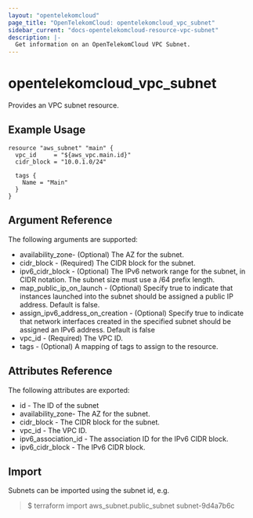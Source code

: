 ```yaml
---
layout: "opentelekomcloud"
page_title: "OpenTelekomCloud: opentelekomcloud_vpc_subnet"
sidebar_current: "docs-opentelekomcloud-resource-vpc-subnet"
description: |-
  Get information on an OpenTelekomCloud VPC Subnet.
---
```


# opentelekomcloud_vpc_subnet

Provides an VPC subnet resource.

## Example Usage

```hcl
resource "aws_subnet" "main" {
  vpc_id     = "${aws_vpc.main.id}"
  cidr_block = "10.0.1.0/24"

  tags {
    Name = "Main"
  }
}
```

## Argument Reference

The following arguments are supported:

- availability_zone- (Optional) The AZ for the subnet.
- cidr_block - (Required) The CIDR block for the subnet.
- ipv6_cidr_block - (Optional) The IPv6 network range for the subnet, in CIDR notation. The subnet size must use a /64 prefix length.
- map_public_ip_on_launch - (Optional) Specify true to indicate that instances launched into the subnet should be assigned a public IP address. Default is false.
- assign_ipv6_address_on_creation - (Optional) Specify true to indicate that network interfaces created in the specified subnet should be assigned an IPv6 address. Default is false
- vpc_id - (Required) The VPC ID.
- tags - (Optional) A mapping of tags to assign to the resource.

## **Attributes Reference**

The following attributes are exported:

- id - The ID of the subnet
- availability_zone- The AZ for the subnet.
- cidr_block - The CIDR block for the subnet.
- vpc_id - The VPC ID.
- ipv6_association_id - The association ID for the IPv6 CIDR block.
- ipv6_cidr_block - The IPv6 CIDR block.

## **Import**

Subnets can be imported using the subnet id, e.g.
> $ terraform import aws_subnet.public_subnet subnet-9d4a7b6c